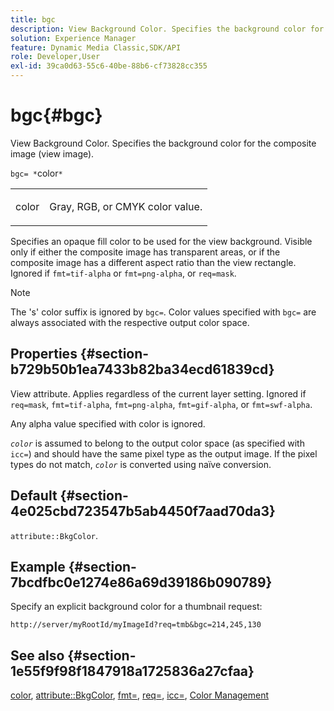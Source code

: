 ```yaml
---
title: bgc
description: View Background Color. Specifies the background color for the composite image (view image).
solution: Experience Manager
feature: Dynamic Media Classic,SDK/API
role: Developer,User
exl-id: 39ca0d63-55c6-40be-88b6-cf73828cc355
---
```

# bgc{#bgc}

View Background Color. Specifies the background color for the composite image (view image).

 `bgc= *`color`*`

<table id="simpletable_998CF426296945FEA48D19E33B71A17E"> 
 <tr class="strow"> 
  <td class="stentry"> <p><span class="codeph"> <span class="varname"> color</span></span> </p> </td> 
  <td class="stentry"> <p>Gray, RGB, or CMYK color value. </p></td> 
 </tr> 
</table>

Specifies an opaque fill color to be used for the view background. Visible only if either the composite image has transparent areas, or if the composite image has a different aspect ratio than the view rectangle. Ignored if `fmt=tif-alpha` or `fmt=png-alpha`, or `req=mask`.

>[!NOTE]
>
>The 's' color suffix is ignored by `bgc=`. Color values specified with `bgc=` are always associated with the respective output color space.

## Properties {#section-b729b50b1ea7433b82ba34ecd61839cd}

View attribute. Applies regardless of the current layer setting. Ignored if `req=mask`, `fmt=tif-alpha`, `fmt=png-alpha`, `fmt=gif-alpha`, or `fmt=swf-alpha`.

Any alpha value specified with color is ignored.

*`color`* is assumed to belong to the output color space (as specified with `icc=`) and should have the same pixel type as the output image. If the pixel types do not match, *`color`* is converted using naïve conversion.

## Default {#section-4e025cbd723547b5ab4450f7aad70da3}

`attribute::BkgColor`.

## Example {#section-7bcdfbc0e1274e86a69d39186b090789}

Specify an explicit background color for a thumbnail request:

`http://server/myRootId/myImageId?req=tmb&bgc=214,245,130`

## See also {#section-1e55f9f98f1847918a1725836a27cfaa}

[color](../../../../../is-api/http-ref/image-serving-api-ref/c-http-protocol-reference/c-data-types/r-is-http-color.md#reference-0fdb264a3aed4bd78451bb55311f6e93), [attribute::BkgColor](../../../../../is-api/image-catalog/image-serving-api-ref/c-image-catalog-reference/c-attributes-reference/r-bkgcolor.md#reference-ed53106ee50442d7a2dd3e1f60e6f0f8), [fmt=](../../../../../is-api/http-ref/image-serving-api-ref/c-http-protocol-reference/c-command-reference/r-is-http-fmt.md#reference-cdf10043423b45ba9fe15157fb3ae37a), [req=](../../../../../is-api/http-ref/image-serving-api-ref/c-http-protocol-reference/c-command-reference/r-req/r-req.md#reference-907cdb4a97034db7ad94695f25552e76), [icc=](../../../../../is-api/http-ref/image-serving-api-ref/c-http-protocol-reference/c-command-reference/r-icc.md#reference-182b5679e21e4df3b4d330535a5a7517), [Color Management](../../../../../is-api/http-ref/image-serving-api-ref/c-http-protocol-reference/c-syntax-and-features/r-color-management.md#reference-c7e4a72d589145189f7e4bcb6b4544d7)

